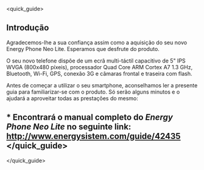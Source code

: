 <quick_guide>
## Introdução

Agradecemos-lhe a sua confiança assim como a aquisição do seu novo Energy Phone Neo Lite. Esperamos que desfrute do produto.

O seu novo telefone dispõe de um ecrã multi-táctil capacitivo de 5" IPS WVGA (800x480 píxeis), processador Quad Core ARM Cortex A7 1.3 GHz, Bluetooth, Wi-Fi, GPS, conexão 3G e câmaras frontal e traseira com flash.

Antes de começar a utilizar o seu smartphone, aconselhamos ler a presente guia para familiarizar-se com o produto.  Só serão alguns minutos e o ajudará a aproveitar todas as prestações do mesmo:

 
## <unique> * Encontrará o manual completo do *Energy Phone Neo Lite* no seguinte link:  http://www.energysistem.com/guide/42435 </unique> </quick_guide>

</quick_guide>
